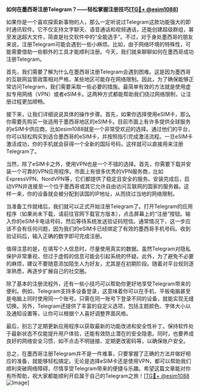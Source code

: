 **如何在墨西哥注册Telegram？——轻松掌握注册技巧[[TG💪+ @esim1088](https://t.me/s/esim1088)]**

如果你是一个喜欢探索新事物的人，那么一定听说过Telegram这款功能强大的即时通讯软件。它不仅支持文字聊天、语音通话和视频通话，还能创建超级群组，甚至发送超大文件，简直是社交软件中的“全能选手”。不过，对于身处墨西哥的朋友来说，注册Telegram可能会遇到一些小麻烦。比如，由于网络环境的特殊性，可能需要借助一些额外的工具才能顺利注册。今天，我们就来聊聊如何在墨西哥成功注册Telegram。

首先，我们需要了解为什么在墨西哥注册Telegram会遇到困难。这是因为墨西哥的互联网监管政策相对严格，某些地区可能存在网络限制。因此，为了确保能够正常访问Telegram，我们需要采取一些必要的措施。最简单有效的方法就是使用虚拟专用网络（VPN）或者eSIM卡。这两种方式都能帮助我们绕过网络限制，让注册过程更加顺畅。

接下来，让我们详细说说具体的操作步骤。首先，如果你选择使用eSIM卡，那么你需要先购买一张适用于墨西哥地区的eSIM卡。目前市面上有许多提供全球服务的eSIM卡供应商，比如esim1088就是一个非常受欢迎的选择。通过他们的平台，你可以轻松购买到适合墨西哥的eSIM卡，并按照指引完成激活流程。一旦eSIM卡激活成功，你的手机就会获得一个全新的国际号码，这样就可以直接用来注册Telegram了。

当然，除了eSIM卡之外，使用VPN也是一个不错的选择。首先，你需要下载并安装一个可靠的VPN应用程序。市面上有很多优秀的VPN服务商，比如ExpressVPN、NordVPN等，它们都提供了稳定且安全的服务。安装完成后，启动VPN并连接至一个位于墨西哥或其它允许自由访问互联网的国家的服务器。这样一来，你的设备就会被分配到该国的IP地址，从而绕过当地的网络限制。

当准备工作就绪后，我们就可以正式开始注册Telegram了。打开Telegram的应用程序（如果尚未下载，请前往官网下载官方版本），点击屏幕上的“注册”按钮。输入你的eSIM卡电话号码，然后等待系统发送验证码短信。通常情况下，这一步应该不会有任何问题，因为我们的eSIM卡已经绑定了有效的墨西哥手机号码。收到验证码后，输入正确的数字即可完成注册。

值得注意的是，在填写个人信息时，尽量使用真实的数据。虽然Telegram对隐私保护非常重视，但过于虚假的信息可能会引起系统的怀疑。此外，为了避免不必要的麻烦，建议不要随意添加陌生人为好友，尤其是在初期阶段。随着对平台规则逐渐熟悉，再逐步扩展自己的社交圈。

除了基本的注册流程外，还有一些小技巧可以帮助你更好地享受Telegram带来的便利。例如，Telegram支持多设备登录，这意味着你可以在手机、平板电脑甚至是电脑上同时使用同一个账号。只需在同一账号下登录不同的设备，就能实现无缝切换。另外，Telegram还提供了丰富的自定义选项，包括主题颜色、字体大小以及通知设置等，让你可以根据个人喜好调整界面风格。

最后，别忘了定期更新应用程序以获取最新的功能改进和安全性补丁。保持软件处于最新状态不仅能提升用户体验，还能有效防止潜在的安全隐患。同时，也要养成良好的网络安全习惯，如不点击不明链接、定期更改密码等，以确保账户安全。

总之，在墨西哥注册Telegram并不是一件难事，只要掌握了正确的方法并做好相应的准备，就能够轻松搞定。无论是选择eSIM卡还是使用VPN，都可以帮助我们顺利突破网络障碍，尽情享受Telegram带来的便捷与乐趣。希望这篇文章能对你有所帮助，祝大家都能顺利开启属于自己的Telegram之旅！[[TG💪+ @esim1088](https://t.me/s/esim1088) ![Image](https://i.postimg.cc/4NQfJmqS/Snipaste-2025-05-13-00-14-12.png)]